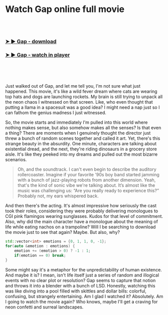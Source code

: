 <h1>Watch Gap online full movie</h1>


<br><br>

<h3><a href="https://Chriss-dersmordeli1972.github.io/lsrygnfohg/">➤ ► Gap - download</a></h3> 
<h3><a href="https://Chriss-dersmordeli1972.github.io/lsrygnfohg/">➤ ► Gap - watch in player</a></h3>


<br><br><br>


Just walked out of Gap, and let me tell you, I'm not sure what just happened. This movie, it's like a wild fever dream where cats are wearing top hats and dogs are launching rockets. My brain is still trying to unpack all the neon chaos I witnessed on that screen. Like, who even thought that putting a llama in a spacesuit was a good idea? I might need a nap just so I can fathom the genius madness I just witnessed.

So, the movie starts and immediately I'm pulled into this world where nothing makes sense, but also somehow makes all the senses? Is that even a thing? There are moments when I genuinely thought the director just threw a bunch of random scenes together and called it art. Yet, there's this strange beauty in the absurdity. One minute, characters are talking about existential dread, and the next, they're riding dinosaurs in a grocery store aisle. It's like they peeked into my dreams and pulled out the most bizarre scenarios.

> Oh, and the soundtrack. I can't even begin to describe the auditory rollercoaster. Imagine if your favorite '90s boy band started jamming with a bunch of jazz-playing robots from another dimension. Yeah, that's the kind of sonic vibe we're talking about. It’s almost like the music was challenging us: “Are you really ready to experience this?” Probably not, my ears whispered back.

And then there's the acting. It's almost impressive how seriously the cast took their roles, considering they were probably delivering monologues to CGI pink flamingos wearing sunglasses. Kudos for that level of commitment. Also, why did the main character have a monologue about the meaning of life while eating nachos on a trampoline? Will I be searching to download the movie just to see that again? Maybe. But also, why?

```cpp
std::vector<int> emotions = {0, 1, 1, 0, -1};
for(auto &emotion : emotions) {
    emotion += (emotion > 0) ? -1 : 1;
    if(emotion == 0) break;
}
```

Some might say it's a metaphor for the unpredictability of human existence. And maybe it is? I mean, isn't life itself just a series of random and illogical events with no clear plot or resolution? Gap seems to capture that notion and throws it into a blender with a bunch of LSD. Honestly, watching this was like diving into a pool filled with skittles and dollar bills: colorful, confusing, but strangely entertaining. Am I glad I watched it? Absolutely. Am I going to watch the movie again? Who knows, maybe I'll get a craving for neon confetti and surreal landscapes.
